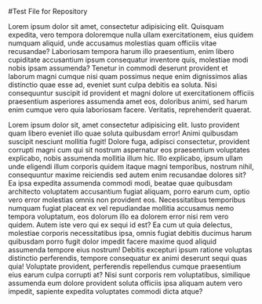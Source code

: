 #Test File for Repository

Lorem ipsum dolor sit amet, consectetur adipisicing elit. Quisquam expedita, vero tempora doloremque nulla ullam exercitationem, eius quidem numquam aliquid, unde accusamus molestias quam officiis vitae recusandae? Laboriosam tempora harum illo praesentium, enim libero cupiditate accusantium ipsum consequatur inventore quis, molestiae modi nobis ipsam assumenda? Tenetur in commodi deserunt provident et laborum magni cumque nisi quam possimus neque enim dignissimos alias distinctio quae esse ad, eveniet sunt culpa debitis ea soluta. Nisi consequuntur suscipit id provident et magni dolore ut exercitationem officiis praesentium asperiores assumenda amet eos, doloribus animi, sed harum enim cumque vero quia laboriosam facere. Veritatis, reprehenderit quaerat.

Lorem ipsum dolor sit, amet consectetur adipisicing elit. Iusto provident quam libero eveniet illo quae soluta quibusdam error! Animi quibusdam suscipit nesciunt mollitia fugit! Dolore fuga, adipisci consectetur, provident corrupti magni cum qui sit nostrum aspernatur eos praesentium voluptates explicabo, nobis assumenda mollitia illum hic. Illo explicabo, ipsum ullam unde eligendi illum corporis quidem itaque magni temporibus, nostrum nihil, consequuntur maxime reiciendis sed autem enim recusandae dolores sit? Ea ipsa expedita assumenda commodi modi, beatae quae quibusdam architecto voluptatem accusantium fugiat aliquam, porro earum cum, optio vero error molestias omnis non provident eos. Necessitatibus temporibus numquam fugiat placeat ex vel repudiandae mollitia accusamus nemo tempora voluptatum, eos dolorum illo ea dolorem error nisi rem vero quidem. Autem iste vero qui ex sequi id est? Ea cum ut quia delectus, molestiae corporis necessitatibus ipsa, omnis fugiat debitis ducimus harum quibusdam porro fugit dolor impedit facere maxime quod aliquid assumenda tempore eius nostrum! Debitis excepturi ipsum ratione voluptas distinctio perferendis, tempore consequatur ex animi deserunt sequi quas quia! Voluptate provident, perferendis repellendus cumque praesentium eius earum culpa corrupti at? Nisi sunt corporis rem voluptatibus, similique assumenda eum dolore provident soluta officiis ipsa aliquam autem vero impedit, sapiente expedita voluptates commodi dicta atque?